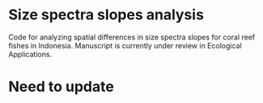 # Size spectra slopes analysis
Code for analyzing spatial differences in size spectra slopes for coral reef fishes in Indonesia. Manuscript is currently under review in Ecological Applications.

# Need to update
